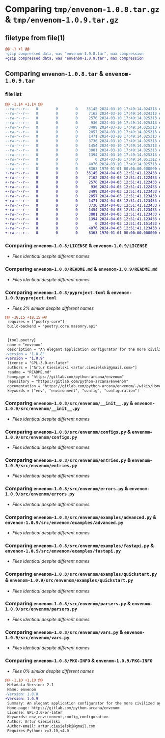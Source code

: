 # Comparing `tmp/envenom-1.0.8.tar.gz` & `tmp/envenom-1.0.9.tar.gz`

## filetype from file(1)

```diff
@@ -1 +1 @@
-gzip compressed data, was "envenom-1.0.8.tar", max compression
+gzip compressed data, was "envenom-1.0.9.tar", max compression
```

## Comparing `envenom-1.0.8.tar` & `envenom-1.0.9.tar`

### file list

```diff
@@ -1,14 +1,14 @@
--rw-r--r--   0        0        0    35145 2024-03-10 17:49:14.024313 envenom-1.0.8/LICENSE
--rw-r--r--   0        0        0     7162 2024-03-10 17:49:14.024313 envenom-1.0.8/README.md
--rw-r--r--   0        0        0     2576 2024-03-10 17:49:14.025313 envenom-1.0.8/pyproject.toml
--rw-r--r--   0        0        0      936 2024-03-10 17:49:14.025313 envenom-1.0.8/src/envenom/__init__.py
--rw-r--r--   0        0        0     3499 2024-03-10 17:49:14.025313 envenom-1.0.8/src/envenom/configs.py
--rw-r--r--   0        0        0     2057 2024-03-10 17:49:14.025313 envenom-1.0.8/src/envenom/entries.py
--rw-r--r--   0        0        0     1471 2024-03-10 17:49:14.025313 envenom-1.0.8/src/envenom/errors.py
--rw-r--r--   0        0        0     3736 2024-03-10 17:49:14.025313 envenom-1.0.8/src/envenom/examples/advanced.py
--rw-r--r--   0        0        0     1454 2024-03-10 17:49:14.025313 envenom-1.0.8/src/envenom/examples/fastapi.py
--rw-r--r--   0        0        0     3001 2024-03-10 17:49:14.025313 envenom-1.0.8/src/envenom/examples/quickstart.py
--rw-r--r--   0        0        0     1394 2024-03-10 17:49:14.025313 envenom-1.0.8/src/envenom/parsers.py
--rw-r--r--   0        0        0        0 2024-03-10 17:49:14.051312 envenom-1.0.8/src/envenom/py.typed
--rw-r--r--   0        0        0     4076 2024-03-10 17:49:14.025313 envenom-1.0.8/src/envenom/vars.py
--rw-r--r--   0        0        0     8363 1970-01-01 00:00:00.000000 envenom-1.0.8/PKG-INFO
+-rw-r--r--   0        0        0    35145 2024-04-03 12:51:41.122433 envenom-1.0.9/LICENSE
+-rw-r--r--   0        0        0     7162 2024-04-03 12:51:41.122433 envenom-1.0.9/README.md
+-rw-r--r--   0        0        0     2576 2024-04-03 12:51:41.122433 envenom-1.0.9/pyproject.toml
+-rw-r--r--   0        0        0      936 2024-04-03 12:51:41.122433 envenom-1.0.9/src/envenom/__init__.py
+-rw-r--r--   0        0        0     3499 2024-04-03 12:51:41.123433 envenom-1.0.9/src/envenom/configs.py
+-rw-r--r--   0        0        0     2057 2024-04-03 12:51:41.123433 envenom-1.0.9/src/envenom/entries.py
+-rw-r--r--   0        0        0     1471 2024-04-03 12:51:41.123433 envenom-1.0.9/src/envenom/errors.py
+-rw-r--r--   0        0        0     3736 2024-04-03 12:51:41.123433 envenom-1.0.9/src/envenom/examples/advanced.py
+-rw-r--r--   0        0        0     1454 2024-04-03 12:51:41.123433 envenom-1.0.9/src/envenom/examples/fastapi.py
+-rw-r--r--   0        0        0     3001 2024-04-03 12:51:41.123433 envenom-1.0.9/src/envenom/examples/quickstart.py
+-rw-r--r--   0        0        0     1394 2024-04-03 12:51:41.123433 envenom-1.0.9/src/envenom/parsers.py
+-rw-r--r--   0        0        0        0 2024-04-03 12:51:41.151433 envenom-1.0.9/src/envenom/py.typed
+-rw-r--r--   0        0        0     4076 2024-04-03 12:51:41.123433 envenom-1.0.9/src/envenom/vars.py
+-rw-r--r--   0        0        0     8363 1970-01-01 00:00:00.000000 envenom-1.0.9/PKG-INFO
```

### Comparing `envenom-1.0.8/LICENSE` & `envenom-1.0.9/LICENSE`

 * *Files identical despite different names*

### Comparing `envenom-1.0.8/README.md` & `envenom-1.0.9/README.md`

 * *Files identical despite different names*

### Comparing `envenom-1.0.8/pyproject.toml` & `envenom-1.0.9/pyproject.toml`

 * *Files 2% similar despite different names*

```diff
@@ -18,15 +18,15 @@
 requires = ["poetry-core"]
 build-backend = "poetry.core.masonry.api"
 
 
 [tool.poetry]
 name = "envenom"
 description = "An elegant application configurator for the more civilized age"
-version = "1.0.8"
+version = "1.0.9"
 license = "GPL-3.0-or-later"
 authors = ["Artur Ciesielski <artur.ciesielski@gmail.com>"]
 readme = "README.md"
 homepage = "https://gitlab.com/python-arcana/envenom"
 repository = "https://gitlab.com/python-arcana/envenom"
 documentation = "https://gitlab.com/python-arcana/envenom/-/wikis/Home"
 keywords = ["env", "environment", "config", "configuration"]
```

### Comparing `envenom-1.0.8/src/envenom/__init__.py` & `envenom-1.0.9/src/envenom/__init__.py`

 * *Files identical despite different names*

### Comparing `envenom-1.0.8/src/envenom/configs.py` & `envenom-1.0.9/src/envenom/configs.py`

 * *Files identical despite different names*

### Comparing `envenom-1.0.8/src/envenom/entries.py` & `envenom-1.0.9/src/envenom/entries.py`

 * *Files identical despite different names*

### Comparing `envenom-1.0.8/src/envenom/errors.py` & `envenom-1.0.9/src/envenom/errors.py`

 * *Files identical despite different names*

### Comparing `envenom-1.0.8/src/envenom/examples/advanced.py` & `envenom-1.0.9/src/envenom/examples/advanced.py`

 * *Files identical despite different names*

### Comparing `envenom-1.0.8/src/envenom/examples/fastapi.py` & `envenom-1.0.9/src/envenom/examples/fastapi.py`

 * *Files identical despite different names*

### Comparing `envenom-1.0.8/src/envenom/examples/quickstart.py` & `envenom-1.0.9/src/envenom/examples/quickstart.py`

 * *Files identical despite different names*

### Comparing `envenom-1.0.8/src/envenom/parsers.py` & `envenom-1.0.9/src/envenom/parsers.py`

 * *Files identical despite different names*

### Comparing `envenom-1.0.8/src/envenom/vars.py` & `envenom-1.0.9/src/envenom/vars.py`

 * *Files identical despite different names*

### Comparing `envenom-1.0.8/PKG-INFO` & `envenom-1.0.9/PKG-INFO`

 * *Files 0% similar despite different names*

```diff
@@ -1,10 +1,10 @@
 Metadata-Version: 2.1
 Name: envenom
-Version: 1.0.8
+Version: 1.0.9
 Summary: An elegant application configurator for the more civilized age
 Home-page: https://gitlab.com/python-arcana/envenom
 License: GPL-3.0-or-later
 Keywords: env,environment,config,configuration
 Author: Artur Ciesielski
 Author-email: artur.ciesielski@gmail.com
 Requires-Python: >=3.10,<4.0
```

